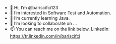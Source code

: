 - 👋 Hi, I’m @bariscifci123
- 👀 I’m interested in Software Test and Automation.
- 🌱 I’m currently learning Java.
- 💞️ I’m looking to collaborate on ...
- 📫 You can reach me on the link below.
        LinkedIn: https://tr.linkedin.com/in/bariscifci


<!---
bariscifci123/bariscifci123 is a ✨ special ✨ repository because its `README.md` (this file) appears on your GitHub profile.
You can click the Preview link to take a look at your changes.
--->
